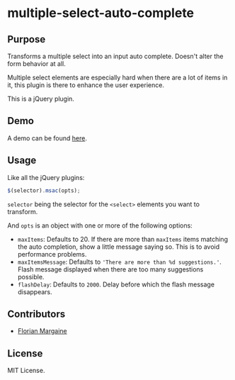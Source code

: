 multiple-select-auto-complete
===

Purpose
---

Transforms a multiple select into an input auto complete. Doesn't alter the form
behavior at all.

Multiple select elements are especially hard when there are a lot of items in it,
this plugin is there to enhance the user experience.

This is a jQuery plugin.

Demo
---

A demo can be found [here][0].

Usage
---

Like all the jQuery plugins:

```javascript
$(selector).msac(opts);
```

`selector` being the selector for the `<select>` elements you want to transform.

And `opts` is an object with one or more of the following options:

- `maxItems`: Defaults to 20. If there are more than `maxItems` items matching the auto completion, show a little message saying so. This is to avoid performance problems.
- `maxItemsMessage`: Defaults to `'There are more than %d suggestions.'`. Flash message displayed when there are too many suggestions possible.
- `flashDelay`: Defaults to `2000`. Delay before which the flash message disappears.

Contributors
---

- [Florian Margaine](http://margaine.com)

License
---

MIT License.

  [0]: http://margaine.com/multiple-select-auto-complete/example/

